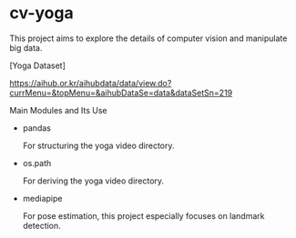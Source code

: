# cv-yoga
This project aims to explore the details of computer vision and manipulate big data.

[Yoga Dataset]

https://aihub.or.kr/aihubdata/data/view.do?currMenu=&topMenu=&aihubDataSe=data&dataSetSn=219

Main Modules and Its Use
- pandas

  For structuring the yoga video directory.
- os.path

  For deriving the yoga video directory.
- mediapipe

  For pose estimation, this project especially focuses on landmark detection.
